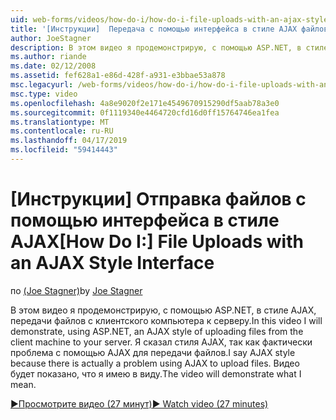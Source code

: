 ```yaml
---
uid: web-forms/videos/how-do-i/how-do-i-file-uploads-with-an-ajax-style-interface
title: '[Инструкции]  Передача с помощью интерфейса в стиле AJAX файлов | Документация Майкрософт'
author: JoeStagner
description: В этом видео я продемонстрирую, с помощью ASP.NET, в стиле AJAX, передачи файлов с клиентского компьютера к серверу. Я сказал стиля AJAX, так как отсутствует...
ms.author: riande
ms.date: 02/12/2008
ms.assetid: fef628a1-e86d-428f-a931-e3bbae53a878
msc.legacyurl: /web-forms/videos/how-do-i/how-do-i-file-uploads-with-an-ajax-style-interface
msc.type: video
ms.openlocfilehash: 4a8e9020f2e171e4549670915290df5aab78a3e0
ms.sourcegitcommit: 0f1119340e4464720cfd16d0ff15764746ea1fea
ms.translationtype: MT
ms.contentlocale: ru-RU
ms.lasthandoff: 04/17/2019
ms.locfileid: "59414443"
---
```

# <a name="how-do-i--file-uploads-with-an-ajax-style-interface"></a><span data-ttu-id="3139c-104">[Инструкции]  Отправка файлов с помощью интерфейса в стиле AJAX</span><span class="sxs-lookup"><span data-stu-id="3139c-104">[How Do I:]  File Uploads with an AJAX Style Interface</span></span>

<span data-ttu-id="3139c-105">по [(Joe Stagner)](https://github.com/JoeStagner)</span><span class="sxs-lookup"><span data-stu-id="3139c-105">by [Joe Stagner](https://github.com/JoeStagner)</span></span>

<span data-ttu-id="3139c-106">В этом видео я продемонстрирую, с помощью ASP.NET, в стиле AJAX, передачи файлов с клиентского компьютера к серверу.</span><span class="sxs-lookup"><span data-stu-id="3139c-106">In this video I will demonstrate, using ASP.NET, an AJAX style of uploading files from the client machine to your server.</span></span> <span data-ttu-id="3139c-107">Я сказал стиля AJAX, так как фактически проблема с помощью AJAX для передачи файлов.</span><span class="sxs-lookup"><span data-stu-id="3139c-107">I say AJAX style because there is actually a problem using AJAX to upload files.</span></span> <span data-ttu-id="3139c-108">Видео будет показано, что я имею в виду.</span><span class="sxs-lookup"><span data-stu-id="3139c-108">The video will demonstrate what I mean.</span></span>

[<span data-ttu-id="3139c-109">&#9654;Просмотрите видео (27 минут)</span><span class="sxs-lookup"><span data-stu-id="3139c-109">&#9654; Watch video (27 minutes)</span></span>](https://channel9.msdn.com/Blogs/ASP-NET-Site-Videos/how-do-i-file-uploads-with-an-ajax-style-interface)
